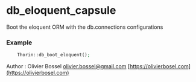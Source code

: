 # db_eloquent_capsule

Boot the eloquent ORM with the db.connections configurations

### Example
```php
	Thorin::db_boot_eloquent();
```
Author : Olivier Bossel [olivier.bossel@gmail.com](mailto:olivier.bossel@gmail.com) [https://olivierbosel.com](https://olivierbosel.com)